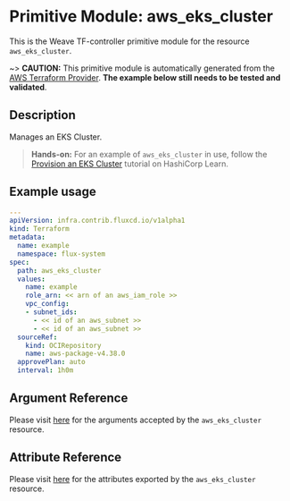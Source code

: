 
# Primitive Module: aws_eks_cluster

This is the Weave TF-controller primitive module for the resource `aws_eks_cluster`.

~> **CAUTION:** This primitive module is automatically generated from the [AWS Terraform Provider](https://registry.terraform.io/providers/hashicorp/aws/latest/docs/resources/eks_cluster). **The example below still needs to be tested and validated**.

## Description

Manages an EKS Cluster.

> **Hands-on:** For an example of `aws_eks_cluster` in use, follow the [Provision an EKS Cluster](https://learn.hashicorp.com/tutorials/terraform/eks) tutorial on HashiCorp Learn.

## Example usage

```yaml
---
apiVersion: infra.contrib.fluxcd.io/v1alpha1
kind: Terraform
metadata:
  name: example
  namespace: flux-system
spec:
  path: aws_eks_cluster
  values:
    name: example
    role_arn: << arn of an aws_iam_role >>
    vpc_config:
    - subnet_ids:
      - << id of an aws_subnet >>
      - << id of an aws_subnet >>
  sourceRef:
    kind: OCIRepository
    name: aws-package-v4.38.0
  approvePlan: auto
  interval: 1h0m
```

## Argument Reference

Please visit [here](https://registry.terraform.io/providers/hashicorp/aws/latest/docs/resources/eks_cluster#argument-reference) for the arguments accepted by the `aws_eks_cluster` resource.

## Attribute Reference

Please visit [here](https://registry.terraform.io/providers/hashicorp/aws/latest/docs/resources/eks_cluster#attributes-reference) for the attributes exported by the `aws_eks_cluster` resource.
